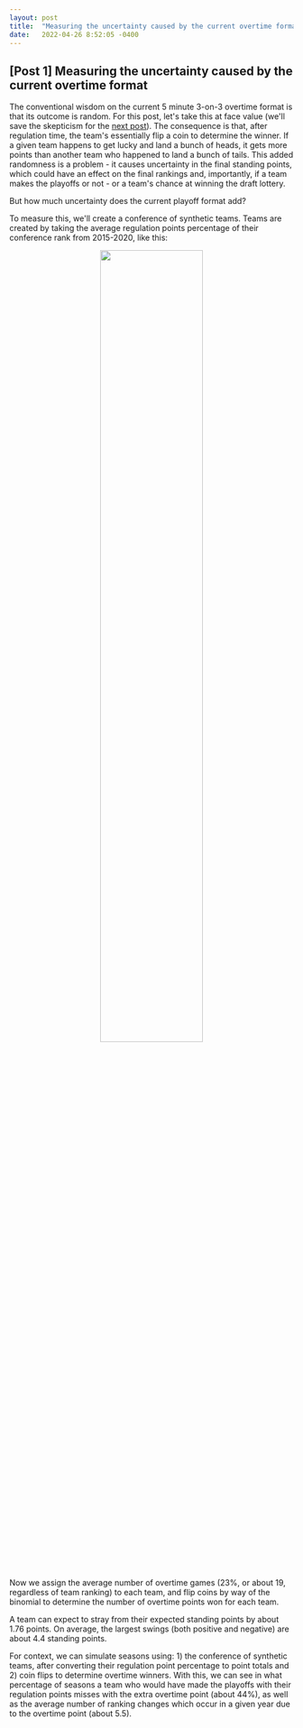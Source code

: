 ```yaml
---
layout: post
title:  "Measuring the uncertainty caused by the current overtime format"
date:   2022-04-26 8:52:05 -0400
---
```

<h2>[Post 1] Measuring the uncertainty caused by the current overtime format</h2>
<p>
The conventional wisdom on the current 5 minute 3-on-3 overtime format is that its outcome is random. For this post, let's take this at face value (we'll save the skepticism for the <a href="https://spazznolo.github.io/2022/04/24/post-regulation-1.html">next post</a>). The consequence is that, after regulation time, the team's essentially flip a coin to determine the winner. If a given team happens to get lucky and land a bunch of heads, it gets more points than another team who happened to land a bunch of tails.  This added randomness is a problem - it causes uncertainty in the final standing points, which could have an effect on the final rankings and, importantly, if a team makes the playoffs or not - or a team's chance at winning the draft lottery.
</p>
<p>
But how much uncertainty does the current playoff format add?
</p>
<p>
To measure this, we'll create a conference of synthetic teams. Teams are created by taking the average regulation points percentage of their conference rank from 2015-2020, like this:
</p>
<p>
<div style="text-align: center"> 
<img src="https://spazznolo.github.io/figs/post-regulation-one-onee.png" width="60%" length="150"/>
</div>
</p>
<p>
Now we assign the average number of overtime games (23%, or about 19, regardless of team ranking) to each team, and flip coins by way of the binomial to determine the number of overtime points won for each team. 
</p>
<p>
A team can expect to stray from their expected standing points by about 1.76 points. On average, the largest swings (both positive and negative) are about 4.4 standing points. 
</p>
<p>
For context, we can simulate seasons using: 1) the conference of synthetic teams, after converting their regulation point percentage to point totals and 2) coin flips to determine overtime winners. With this, we can see in what percentage of seasons a team who would have made the playoffs with their regulation points misses with the extra overtime point (about 44%), as well as the average number of ranking changes which occur in a given year due to the overtime point (about 5.5).
</p>







